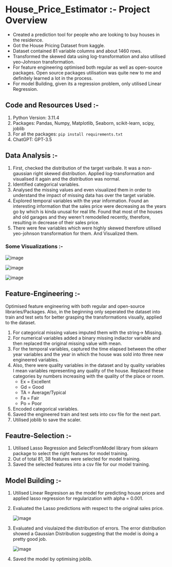 # House_Price_Estimator :- Project Overview

- Created a prediction tool for people who are looking to buy houses in the residence.
- Got the House Pricing Dataset from kaggle.
- Dataset contained 81 variable columns and about 1460 rows.
- Transformed the skewed data using log-transformation and also utilised yeo-Johnson transformation.
- For feature engineering optimised both regular as well as open-source packages. Open source packages utilisation was quite new to me and definitely learned a lot in the process.
- For model Building, given its a regression problem, only utilised Linear Regression.

## Code and Resources Used :- 

1. Python Version: 3.11.4
2. Packages: Pandas, Numpy, Matplotlib, Seaborn, scikit-learn, scipy, joblib
3. For all the packages: `pip install requirements.txt`
4. ChatGPT: GPT-3.5

## Data Analysis :-

1. First, checked the distribution of the target varibale. It was a non-gaussian right skewed distribution. Applied log-transformation and visualised it again and the distribution was normal.
2. Identified categorical variables.
3. Analysed the missing values and even visualized them in order to understand the impact of missing data has over the target variable.
4. Explored temporal variables with the year information. Found an interesting information that the sales price were decreasing as the years go by which is kinda unusal for real life. Found that most of the houses ahd old garages and they weren't remodelled recently, therefore, resulting in decrease of their sales price.
5. There were few variables which were highly skewed therefore utilised yeo-johnson transformation for them. And Visualized them.

### Some Visualizations :-

![image](https://github.com/anurag122002/House_Price_Prediction/assets/111629651/643a5d41-f6e9-4021-895a-e66e17abffcd)

![image](https://github.com/anurag122002/House_Price_Prediction/assets/111629651/dea87b1b-4fbf-4038-92e2-d54b515fc0e0)

![image](https://github.com/anurag122002/House_Price_Prediction/assets/111629651/a16b6099-2ee2-4874-a2ab-3bc8f8d7b7e5)

## Feature-Engineering :-

Optimised feature engineering with both regular and open-source libraries/Packages. 
Also, in the beginning only seperated the dataset into train and test sets for better grasping the transformations visually, applied to the dataset.

1. For categorical missing values imputed them with the string-> Missing.
2. For numerical variables added a binary missing indiactor variable and then replaced the original missing value with mean.
3. For the temporal variables, captured the time elapsed between the other year variables and the year in which the house was sold into three new engineered variables.
4. Also, there were quality variables in the dataset and by quality variables I mean variables representing any quality of the house. Replaced these categories by numbers increasing with the quality of the place or room.
   - Ex = Excellent
   - Gd = Good
   - TA = Average/Typical
   - Fa = Fair
   - Po = Poor
5. Encoded categorical variables.
6. Saved the engineered train and test sets into csv file for the next part.
7. Utilised joblib to save the scaler.

## Feautre-Selection :-

1. Utilised Lasso Regression and SelectFromModel library from sklearn package to select the right features for model training.
2. Out of total 81, 38 features were selected for model training.
3. Saved the selected features into a csv file for our model training.

## Model Building :-

1. Utilised Linear Regresison as the model for predicting house prices and applied lasso regression for regularization with alpha = 0.001.
2. Evaluated the Lasso predictions with respect to the original sales price.
   
   ![image](https://github.com/anurag122002/House_Price_Prediction/assets/111629651/b19d5097-c22e-4f6c-8ebb-b9ba44f020ab)
   
3. Evaluated and visulaized the distribution of errors. The error distribution showed a Gaussian Distribution suggesting that the model is doing a pretty good job.
   
   ![image](https://github.com/anurag122002/House_Price_Prediction/assets/111629651/6b7db302-6b89-4495-b32a-fd3a6b131c60)
   
4. Saved the model by optimising joblib.




